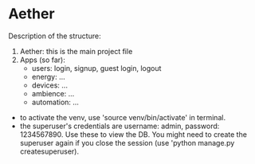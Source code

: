 # Aether

Description of the structure:
1. Aether: this is the main project file
2. Apps (so far): 
    - users: login, signup, guest login, logout
    - energy: ...
    - devices: ...
    - ambience: ...
    - automation: ...


* to activate the venv, use 'source venv/bin/activate' in terminal.
* the superuser's credentials are username: admin, password: 1234567890. Use these to view the DB. You might need to create the superuser again if you close the session (use 'python manage.py createsuperuser).
